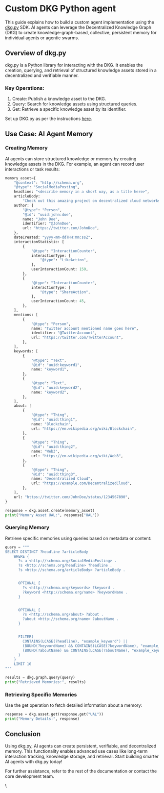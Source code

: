 # Custom DKG Python agent

This guide explains how to build a custom agent implementation using the [dkg.py](broken-reference) SDK. AI agents can leverage the Decentralized Knowledge Graph (DKG) to create knowledge-graph-based, collective, persistent memory for individual agents or agentic swarms.

## Overview of dkg.py

dkg.py is a Python library for interacting with the DKG. It enables the creation, querying, and retrieval of structured knowledge assets stored in a decentralized and verifiable manner.

### Key Operations:

1. Create: Publish a knowledge asset to the DKG.
2. Query: Search for knowledge assets using structured queries.
3. Get: Retrieve a specific knowledge asset by its identifier.

Set up DKG.py as per the instructions [here](../dkg-sdk/dkg-v8-py-client/).

## **Use Case: AI Agent Memory**

### Creating Memory

AI agents can store structured knowledge or memory by creating knowledge assets in the DKG. For example, an agent can record user interactions or task results:

```python
memory_asset={
    "@context": "http://schema.org",
    "@type": "SocialMediaPosting",
    headline: "<describe memory in a short way, as a title here>",
    articleBody:
        "Check out this amazing project on decentralized cloud networks! @DecentralCloud #Blockchain #Web3",
    author: {
        "@type": "Person",
        "@id": "uuid:john:doe",
        name: "John Doe",
        identifier: "@JohnDoe",
        url: "https://twitter.com/JohnDoe",
    },
    dateCreated: "yyyy-mm-ddTHH:mm:ssZ",
    interactionStatistic: [
        {
            "@type": "InteractionCounter",
            interactionType: {
                "@type": "LikeAction",
            },
            userInteractionCount: 150,
        },
        {
            "@type": "InteractionCounter",
            interactionType: {
                "@type": "ShareAction",
            },
            userInteractionCount: 45,
        },
    ],
    mentions: [
        {
            "@type": "Person",
            name: "Twitter account mentioned name goes here",
            identifier: "@TwitterAccount",
            url: "https://twitter.com/TwitterAccount",
        },
    ],
    keywords: [
        {
            "@type": "Text",
            "@id": "uuid:keyword1",
            name: "keyword1",
        },
        {
            "@type": "Text",
            "@id": "uuid:keyword2",
            name: "keyword2",
        },
    ],
    about: [
        {
            "@type": "Thing",
            "@id": "uuid:thing1",
            name: "Blockchain",
            url: "https://en.wikipedia.org/wiki/Blockchain",
        },
        {
            "@type": "Thing",
            "@id": "uuid:thing2",
            name: "Web3",
            url: "https://en.wikipedia.org/wiki/Web3",
        },
        {
            "@type": "Thing",
            "@id": "uuid:thing3",
            name: "Decentralized Cloud",
            url: "https://example.com/DecentralizedCloud",
        },
    ],
    url: "https://twitter.com/JohnDoe/status/1234567890",
}

response = dkg.asset.create(memory_asset)
print("Memory Asset UAL:", response["UAL"])
```

### Querying Memory

Retrieve specific memories using queries based on metadata or content:

```python
query = """
SELECT DISTINCT ?headline ?articleBody
    WHERE {
      ?s a <http://schema.org/SocialMediaPosting> .
      ?s <http://schema.org/headline> ?headline .
      ?s <http://schema.org/articleBody> ?articleBody .


      OPTIONAL {
        ?s <http://schema.org/keywords> ?keyword .
        ?keyword <http://schema.org/name> ?keywordName .
      }


      OPTIONAL {
        ?s <http://schema.org/about> ?about .
        ?about <http://schema.org/name> ?aboutName .
      }


      FILTER(
        CONTAINS(LCASE(?headline), "example_keyword") ||
        (BOUND(?keywordName) && CONTAINS(LCASE(?keywordName), "example_keyword")) ||
        (BOUND(?aboutName) && CONTAINS(LCASE(?aboutName), "example_keyword"))
      )
    }
    LIMIT 10
"""

results = dkg.graph.query(query)
print("Retrieved Memories:", results)
```

### Retrieving Specific Memories

Use the get operation to fetch detailed information about a memory:

```python
response = dkg.asset.get(response.get("UAL"))
print("Memory Details:", response)

```

## Conclusion

Using dkg.py, AI agents can create persistent, verifiable, and decentralized memory. This functionality enables advanced use cases like long-term interaction tracking, knowledge storage, and retrieval. Start building smarter AI agents with dkg.py today!

For further assistance, refer to the rest of the documentation or contact the core development team.

\
